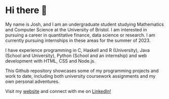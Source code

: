 # Hi there 👋

My name is Josh, and I am an undergraduate student studying Mathematics and Computer Science at the University of Bristol. I am interested in pursuing a career in quantitative finance, data science or research. I am currently pursuing internships in these areas for the summer of 2023. 

I have experience programming in C, Haskell and R (University), Java (School and University), Python (School and an internship) and web development with HTML, CSS and Node.js.

This Github repository showcases some of my programming projects and work to date, including both university coursework assignments and my own personal adventures.

Visit my [website](http://jgacton.co.uk) and connect with me on [LinkedIn!](https://www.linkedin.com/in/jgacton)
